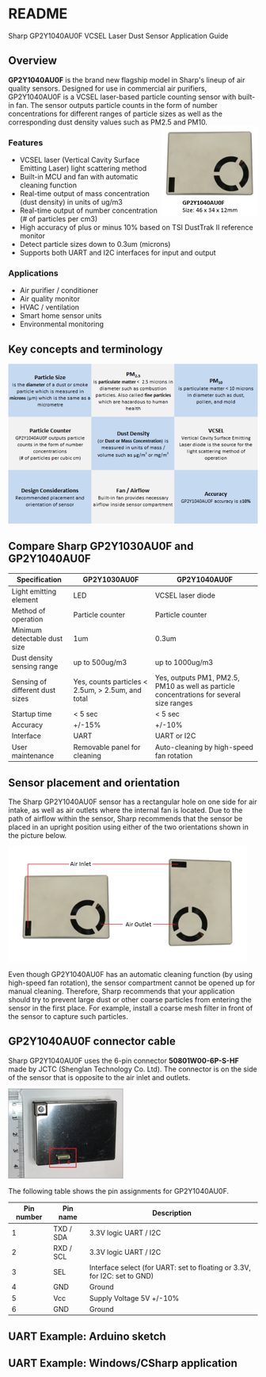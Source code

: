 # README
Sharp GP2Y1040AU0F VCSEL Laser Dust Sensor Application Guide

## Overview
**GP2Y1040AU0F** is the brand new flagship model in Sharp's lineup of air quality sensors. 
Designed for use in commercial air purifiers, GP2Y1040AU0F is a VCSEL laser-based particle counting sensor with built-in fan.
The sensor outputs particle counts in the form of number concentrations for different ranges of particle sizes as well as
the corresponding dust density values such as PM2.5 and PM10.
<img align="right" src="https://github.com/sharpsensoruser/sharp-sensor-demos/blob/master/images/sharp_gp2y1040au0f_img.png"></img>

### Features
* VCSEL laser (Vertical Cavity Surface Emitting Laser) light scattering method
* Built-in MCU and fan with automatic cleaning function
* Real-time output of mass concentration (dust density) in units of ug/m3
* Real-time output of number concentration (# of particles per cm3)
* High accuracy of plus or minus 10% based on TSI DustTrak II reference monitor
* Detect particle sizes down to 0.3um (microns)
* Supports both UART and I2C interfaces for input and output

### Applications
* Air purifier / conditioner
* Air quality monitor
* HVAC / ventilation
* Smart home sensor units
* Environmental monitoring

## Key concepts and terminology
![key concepts](https://github.com/sharpsensoruser/sharp-sensor-demos/blob/master/images/sharp_gp2y1040au0f_keyconcepts.png)

## Compare Sharp GP2Y1030AU0F and GP2Y1040AU0F

| Specification | GP2Y1030AU0F | GP2Y1040AU0F |
|---------------|--------------|--------------|
| Light emitting element | LED | VCSEL laser diode |
| Method of operation | Particle counter | Particle counter |
| Minimum detectable dust size | 1um | 0.3um |
| Dust density sensing range | up to 500ug/m3 | up to 1000ug/m3 |
| Sensing of different dust sizes | Yes, counts particles < 2.5um, > 2.5um, and total | Yes, outputs PM1, PM2.5, PM10 as well as particle concentrations for several size ranges |
| Startup time | < 5 sec | < 5 sec |
| Accuracy | +/-15% | +/-10% |
| Interface | UART | UART or I2C |
| User maintenance | Removable panel for cleaning | Auto-cleaning by high-speed fan rotation |

## Sensor placement and orientation
The Sharp GP2Y1040AU0F sensor has a rectangular hole on one side for air intake, as well as air outlets where the internal fan is located. Due to the path of airflow within the sensor, Sharp recommends that the sensor be placed in an upright position using either of the two orientations shown in the picture below.

![recommended sensor orientation](https://github.com/sharpsensoruser/sharp-sensor-demos/blob/master/images/sharp_gp2y1040au0f_placement.png)

Even though GP2Y1040AU0F has an automatic cleaning function (by using high-speed fan rotation), the sensor compartment cannot be opened up for manual cleaning. Therefore, Sharp recommends that your application should try to prevent large dust or other coarse particles from entering the sensor in the first place. For example, install a coarse mesh filter in front of the sensor to capture such particles.

## GP2Y1040AU0F connector cable
Sharp GP2Y1040AU0F uses the 6-pin connector **50801W00-6P-S-HF** made by JCTC (Shenglan Technology Co. Ltd). The connector is on the side of the sensor that is opposite to the air inlet and outlets.

![GP2Y1040AU0F connector](https://github.com/sharpsensoruser/sharp-sensor-demos/blob/master/images/sharp_gp2y1040au0f_connector.png)

The following table shows the pin assignments for GP2Y1040AU0F.

| Pin number | Pin name | Description |
|------------|----------|-------------|
| 1 | TXD / SDA | 3.3V logic UART / I2C |
| 2 | RXD / SCL | 3.3V logic UART / I2C |
| 3 | SEL | Interface select (for UART: set to floating or 3.3V, for I2C: set to GND) |
| 4 | GND | Ground |
| 5 | Vcc | Supply Voltage 5V +/-10% |
| 6 | GND | Ground |

## UART Example: Arduino sketch

## UART Example: Windows/CSharp application

